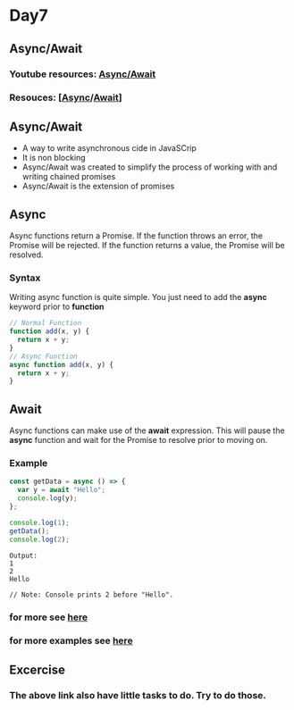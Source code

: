 # Day7

## Async/Await

### Youtube resources: [Async/Await](https://www.youtube.com/watch?v=PoRJizFvM7s)

### Resouces: [[Async](https://developer.mozilla.org/en-US/docs/Web/JavaScript/Reference/Statements/async_function)/[Await](https://developer.mozilla.org/en-US/docs/Web/JavaScript/Reference/Operators/await)]

## Async/Await

- A way to write asynchronous cide in JavaSCrip
- It is non blocking
- Async/Await was created to simplify the process of working with and writing chained promises
- Async/Await is the extension of promises

## Async

Async functions return a Promise. If the function throws an error, the Promise will be rejected. If the function returns a value, the Promise will be resolved.

### Syntax

Writing async function is quite simple. You just need to add the **async** keyword prior to **function**

```javascript
// Normal Function
function add(x, y) {
  return x + y;
}
// Async Function
async function add(x, y) {
  return x + y;
}
```

## Await

Async functions can make use of the **await** expression. This will pause the **async** function and wait for the Promise to resolve prior to moving on.

### Example

```javascript
const getData = async () => {
  var y = await "Hello";
  console.log(y);
};

console.log(1);
getData();
console.log(2);
```

```
Output:
1
2
Hello

// Note: Console prints 2 before "Hello".
```

### for more see [here](https://www.geeksforgeeks.org/async-await-function-in-javascript/)

### for more examples see [here](https://javascript.info/async-await)

## Excercise

### The above link also have little tasks to do. Try to do those.
